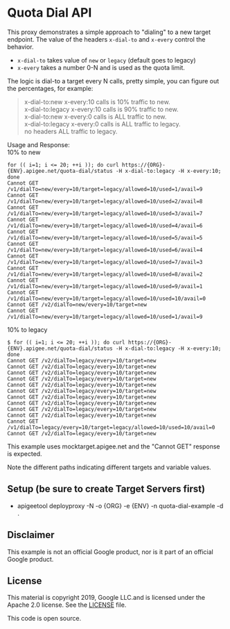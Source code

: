 # Quota Dial API
This proxy demonstrates a simple approach to "dialing" to a new target endpoint.
The value of the headers `x-dial-to` and `x-every` control the behavior.  
- `x-dial-to` takes value of `new` or `legacy` (default goes to legacy)  
- `x-every` takes a number 0-N and is used as the quota limit.  

The logic is dial-to a target every N calls, pretty simple, you can figure out the percentages, for example:  
>x-dial-to:new x-every:10 calls is 10% traffic to new.  
>x-dial-to:legacy x-every:10 calls is 90% traffic to new.  
>x-dial-to:new x-every:0 calls is ALL traffic to new.  
>x-dial-to:legacy x-every:0 calls is ALL traffic to legacy.  
>no headers ALL traffic to legacy.

Usage and Response:  
10% to new
```
for (( i=1; i <= 20; ++i )); do curl https://{ORG}-{ENV}.apigee.net/quota-dial/status -H x-dial-to:legacy -H x-every:10; done
Cannot GET /v1/dialTo=new/every=10/target=legacy/allowed=10/used=1/avail=9
Cannot GET /v1/dialTo=new/every=10/target=legacy/allowed=10/used=2/avail=8
Cannot GET /v1/dialTo=new/every=10/target=legacy/allowed=10/used=3/avail=7
Cannot GET /v1/dialTo=new/every=10/target=legacy/allowed=10/used=4/avail=6
Cannot GET /v1/dialTo=new/every=10/target=legacy/allowed=10/used=5/avail=5
Cannot GET /v1/dialTo=new/every=10/target=legacy/allowed=10/used=6/avail=4
Cannot GET /v1/dialTo=new/every=10/target=legacy/allowed=10/used=7/avail=3
Cannot GET /v1/dialTo=new/every=10/target=legacy/allowed=10/used=8/avail=2
Cannot GET /v1/dialTo=new/every=10/target=legacy/allowed=10/used=9/avail=1
Cannot GET /v1/dialTo=new/every=10/target=legacy/allowed=10/used=10/avail=0
Cannot GET /v2/dialTo=new/every=10/target=new
Cannot GET /v1/dialTo=new/every=10/target=legacy/allowed=10/used=1/avail=9
```

10% to legacy
```
$ for (( i=1; i <= 20; ++i )); do curl https://{ORG}-{ENV}.apigee.net/quota-dial/status -H x-dial-to:legacy -H x-every:10; done
Cannot GET /v2/dialTo=legacy/every=10/target=new
Cannot GET /v2/dialTo=legacy/every=10/target=new
Cannot GET /v2/dialTo=legacy/every=10/target=new
Cannot GET /v2/dialTo=legacy/every=10/target=new
Cannot GET /v2/dialTo=legacy/every=10/target=new
Cannot GET /v2/dialTo=legacy/every=10/target=new
Cannot GET /v2/dialTo=legacy/every=10/target=new
Cannot GET /v2/dialTo=legacy/every=10/target=new
Cannot GET /v2/dialTo=legacy/every=10/target=new
Cannot GET /v2/dialTo=legacy/every=10/target=new
Cannot GET /v1/dialTo=legacy/every=10/target=legacy/allowed=10/used=10/avail=0
Cannot GET /v2/dialTo=legacy/every=10/target=new
```


This example uses mocktarget.apigee.net and the "Cannot GET" response is expected.

Note the different paths indicating different targets and variable values.

## Setup (be sure to create Target Servers first)
* apigeetool deployproxy -N -o {ORG} -e {ENV} -n quota-dial-example -d .


## Disclaimer

This example is not an official Google product, nor is it part of an official Google product.

## License

This material is copyright 2019, Google LLC.and is licensed under the Apache 2.0 license.
See the [LICENSE](LICENSE) file.

This code is open source.
